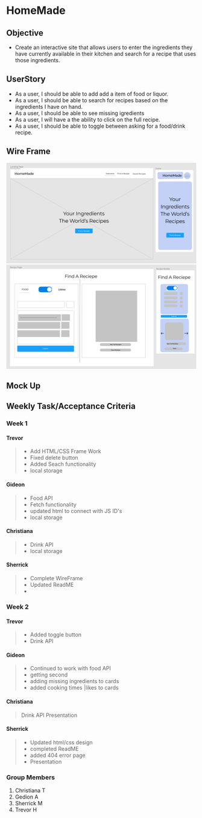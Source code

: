 # HomeMade

## Objective

- Create an interactive site that allows users to enter the ingredients they have currently available in their kitchen and search for a recipe that uses those ingredients.

## UserStory

- As a user, I should be able to add add a item of food or liquor.
- As a user, I should be able to search for recipes based on the ingredients I have on hand.
- As a user, I should be able to see missing igredients
- As a user, I will have a the ability to click on the full recipe.
- As a user, I should be able to toggle between asking for a food/drink recipe.

## Wire Frame

![WireFrame Landing Page](./assets/images/Screen%20Shot%202022-04-22%20at%209.12.03%20PM.png)
![Recipe Page](./assets/images/Screen%20Shot%202022-04-22%20at%209.12.22%20PM.png)

## Mock Up

## Weekly Task/Acceptance Criteria

### Week 1

#### Trevor

> - Add HTML/CSS Frame Work
> - Fixed delete button
> - Added Seach functionality
> - local storage

#### Gideon

> - Food API
> - Fetch functionality
> - updated html to connect with JS ID's
> - local storage

#### Christiana

> - Drink API
> - local storage

#### Sherrick

> - Complete WireFrame
> - Updated ReadME
> -

### Week 2

#### Trevor

> - Added toggle button
> - Drink API

#### Gideon

> - Continued to work with food API
> - getting second
> - adding missing ingredients to cards
> - added cooking times |likes to cards

#### Christiana

> Drink API
> Presentation

#### Sherrick

> - Updated html/css design
> - completed ReadME
> - added 404 error page
> - Presentation

### Group Members

1. Christiana T
2. Gedion A
3. Sherrick M
4. Trevor H
